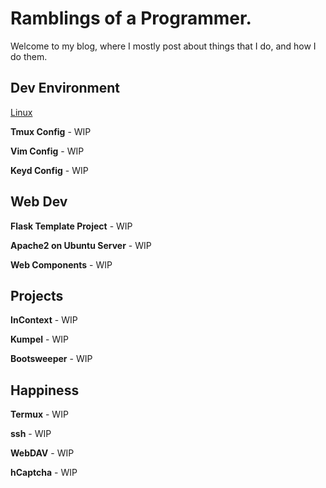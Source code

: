 # Ramblings of a Programmer.

Welcome to my blog, where I mostly post about things that I do, and how I do them.

## Dev Environment

[Linux](posts/linux)

**Tmux Config** - WIP

**Vim Config** - WIP

**Keyd Config** - WIP

## Web Dev

**Flask Template Project** - WIP

**Apache2 on Ubuntu Server** - WIP 

**Web Components** - WIP

## Projects

**InContext** - WIP

**Kumpel** - WIP

**Bootsweeper** - WIP

## Happiness

**Termux** - WIP

**ssh** - WIP

**WebDAV** - WIP

**hCaptcha** - WIP

